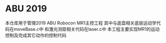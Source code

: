 # ABU 2019
本仓库用于管理2019 ABU Robocon MR1主控工程
其中与底盘相关底层运动学代码在moveBase.c中
和激光测距相关代码在laser.c中
本工程主要实现MR1的运动控制及完成其它动作的控制代码


